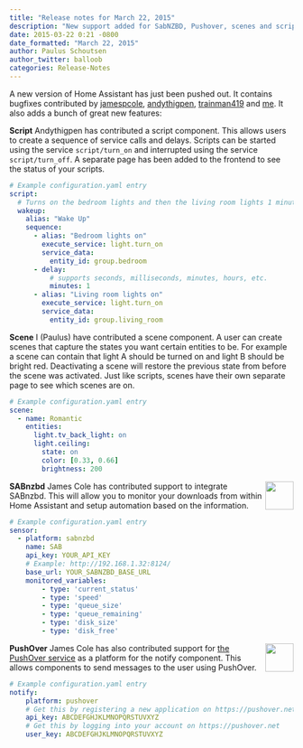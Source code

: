 ```yaml
---
title: "Release notes for March 22, 2015"
description: "New support added for SabNZBD, Pushover, scenes and scripts."
date: 2015-03-22 0:21 -0800
date_formatted: "March 22, 2015"
author: Paulus Schoutsen
author_twitter: balloob
categories: Release-Notes
---
```

A new version of Home Assistant has just been pushed out. It contains bugfixes contributed by [jamespcole](https://github.com/jamespcole), [andythigpen](https://github.com/andythigpen), [trainman419](https://github.com/trainman419) and [me](https://github.com/balloob). It also adds a bunch of great new features:

__Script__
Andythigpen has contributed a script component. This allows users to create a sequence of service calls and delays. Scripts can be started using the service `script/turn_on` and interrupted using the service `script/turn_off`. A separate page has been added to the frontend to see the status of your scripts.

```yaml
# Example configuration.yaml entry
script:
  # Turns on the bedroom lights and then the living room lights 1 minute later
  wakeup:
    alias: "Wake Up"
    sequence:
      - alias: "Bedroom lights on"
        execute_service: light.turn_on
        service_data:
          entity_id: group.bedroom
      - delay:
          # supports seconds, milliseconds, minutes, hours, etc.
          minutes: 1
      - alias: "Living room lights on"
        execute_service: light.turn_on
        service_data:
          entity_id: group.living_room
```

<!--more-->

__Scene__
I (Paulus) have contributed a scene component. A user can create scenes that capture the states you want certain entities to be. For example a scene can contain that light A should be turned on and light B should be bright red. Deactivating a scene will restore the previous state from before the scene was activated. Just like scripts, scenes have their own separate page to see which scenes are on.

```yaml
# Example configuration.yaml entry
scene:
  - name: Romantic
    entities:
      light.tv_back_light: on
      light.ceiling:
        state: on
        color: [0.33, 0.66]
        brightness: 200
```

<a name='sabnzbd'></a>
__SABnzbd__
<img src='/images/supported_brands/sabnzbd.png' style='border:none; box-shadow: none; float: right;' height='50' /> James Cole has contributed support to integrate SABnzbd. This will allow you to monitor your downloads from within Home Assistant and setup automation based on the information.

```yaml
# Example configuration.yaml entry
sensor:
  - platform: sabnzbd
    name: SAB
    api_key: YOUR_API_KEY
    # Example: http://192.168.1.32:8124/
    base_url: YOUR_SABNZBD_BASE_URL
    monitored_variables:
        - type: 'current_status'
        - type: 'speed'
        - type: 'queue_size'
        - type: 'queue_remaining'
        - type: 'disk_size'
        - type: 'disk_free'
```

<a name='pushover'></a>
__PushOver__
<img src='/images/supported_brands/pushover.png' style='border:none; box-shadow: none; float: right;' height='50' /> James Cole has also contributed support for <a href='https://pushover.net/'>the PushOver service</a> as a platform for the notify component. This allows components to send messages to the user using PushOver.

```yaml
# Example configuration.yaml entry
notify:
    platform: pushover
    # Get this by registering a new application on https://pushover.net
    api_key: ABCDEFGHJKLMNOPQRSTUVXYZ
    # Get this by logging into your account on https://pushover.net
    user_key: ABCDEFGHJKLMNOPQRSTUVXYZ
```
